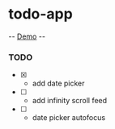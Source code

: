 # todo-app

-- [Demo](https://todo-app-one-omega.vercel.app/) --

### TODO

- [x] - add date picker
- [ ] - add infinity scroll feed
- [ ] - date picker autofocus

